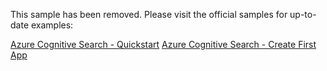 This sample has been removed.  Please visit the official samples for up-to-date examples:

[Azure Cognitive Search - Quickstart](https://github.com/Azure-Samples/azure-search-dotnet-samples/tree/master/quickstart)
[Azure Cognitive Search - Create First App](https://github.com/Azure-Samples/azure-search-dotnet-samples/tree/master/create-first-app)
